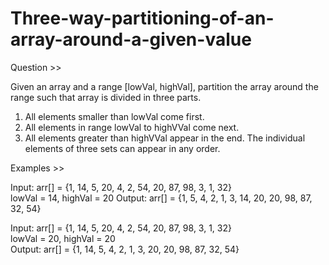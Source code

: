 # Three-way-partitioning-of-an-array-around-a-given-value

Question >>

Given an array and a range [lowVal, highVal], partition the array around the range such that array is divided in three parts. 
1) All elements smaller than lowVal come first. 
2) All elements in range lowVal to highVVal come next. 
3) All elements greater than highVVal appear in the end. 
The individual elements of three sets can appear in any order.

Examples >>

Input: arr[] = {1, 14, 5, 20, 4, 2, 54, 20, 87, 98, 3, 1, 32}  
        lowVal = 14, highVal = 20
Output: arr[] = {1, 5, 4, 2, 1, 3, 14, 20, 20, 98, 87, 32, 54}

Input: arr[] = {1, 14, 5, 20, 4, 2, 54, 20, 87, 98, 3, 1, 32}  
       lowVal = 20, highVal = 20       
Output: arr[] = {1, 14, 5, 4, 2, 1, 3, 20, 20, 98, 87, 32, 54} 
